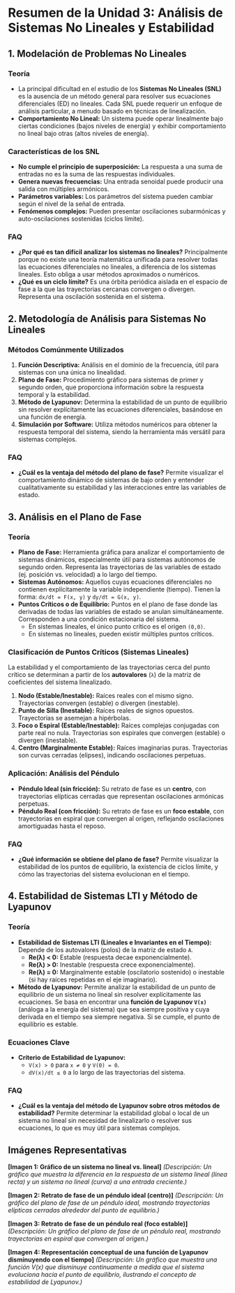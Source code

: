 # Resumen de la Unidad 3: Análisis de Sistemas No Lineales y Estabilidad

## 1. Modelación de Problemas No Lineales

### Teoría
- La principal dificultad en el estudio de los **Sistemas No Lineales (SNL)** es la ausencia de un método general para resolver sus ecuaciones diferenciales (ED) no lineales. Cada SNL puede requerir un enfoque de análisis particular, a menudo basado en técnicas de linealización.
- **Comportamiento No Lineal:** Un sistema puede operar linealmente bajo ciertas condiciones (bajos niveles de energía) y exhibir comportamiento no lineal bajo otras (altos niveles de energía).

### Características de los SNL
- **No cumple el principio de superposición:** La respuesta a una suma de entradas no es la suma de las respuestas individuales.
- **Genera nuevas frecuencias:** Una entrada senoidal puede producir una salida con múltiples armónicos.
- **Parámetros variables:** Los parámetros del sistema pueden cambiar según el nivel de la señal de entrada.
- **Fenómenos complejos:** Pueden presentar oscilaciones subarmónicas y auto-oscilaciones sostenidas (ciclos límite).

### FAQ
- **¿Por qué es tan difícil analizar los sistemas no lineales?**
  Principalmente porque no existe una teoría matemática unificada para resolver todas las ecuaciones diferenciales no lineales, a diferencia de los sistemas lineales. Esto obliga a usar métodos aproximados o numéricos.
- **¿Qué es un ciclo límite?**
  Es una órbita periódica aislada en el espacio de fase a la que las trayectorias cercanas convergen o divergen. Representa una oscilación sostenida en el sistema.

## 2. Metodología de Análisis para Sistemas No Lineales

### Métodos Comúnmente Utilizados
1.  **Función Descriptiva:** Análisis en el dominio de la frecuencia, útil para sistemas con una única no linealidad.
2.  **Plano de Fase:** Procedimiento gráfico para sistemas de primer y segundo orden, que proporciona información sobre la respuesta temporal y la estabilidad.
3.  **Método de Lyapunov:** Determina la estabilidad de un punto de equilibrio sin resolver explícitamente las ecuaciones diferenciales, basándose en una función de energía.
4.  **Simulación por Software:** Utiliza métodos numéricos para obtener la respuesta temporal del sistema, siendo la herramienta más versátil para sistemas complejos.

### FAQ
- **¿Cuál es la ventaja del método del plano de fase?**
  Permite visualizar el comportamiento dinámico de sistemas de bajo orden y entender cualitativamente su estabilidad y las interacciones entre las variables de estado.

## 3. Análisis en el Plano de Fase

### Teoría
- **Plano de Fase:** Herramienta gráfica para analizar el comportamiento de sistemas dinámicos, especialmente útil para sistemas autónomos de segundo orden. Representa las trayectorias de las variables de estado (ej. posición vs. velocidad) a lo largo del tiempo.
- **Sistemas Autónomos:** Aquellos cuyas ecuaciones diferenciales no contienen explícitamente la variable independiente (tiempo). Tienen la forma: `dx/dt = F(x, y)` y `dy/dt = G(x, y)`.
- **Puntos Críticos o de Equilibrio:** Puntos en el plano de fase donde las derivadas de todas las variables de estado se anulan simultáneamente. Corresponden a una condición estacionaria del sistema.
  - En sistemas lineales, el único punto crítico es el origen `(0,0)`.
  - En sistemas no lineales, pueden existir múltiples puntos críticos.

### Clasificación de Puntos Críticos (Sistemas Lineales)
La estabilidad y el comportamiento de las trayectorias cerca del punto crítico se determinan a partir de los **autovalores** (`λ`) de la matriz de coeficientes del sistema linealizado.
1.  **Nodo (Estable/Inestable):** Raíces reales con el mismo signo. Trayectorias convergen (estable) o divergen (inestable).
2.  **Punto de Silla (Inestable):** Raíces reales de signos opuestos. Trayectorias se asemejan a hipérbolas.
3.  **Foco o Espiral (Estable/Inestable):** Raíces complejas conjugadas con parte real no nula. Trayectorias son espirales que convergen (estable) o divergen (inestable).
4.  **Centro (Marginalmente Estable):** Raíces imaginarias puras. Trayectorias son curvas cerradas (elipses), indicando oscilaciones perpetuas.

### Aplicación: Análisis del Péndulo
- **Péndulo Ideal (sin fricción):** Su retrato de fase es un **centro**, con trayectorias elípticas cerradas que representan oscilaciones armónicas perpetuas.
- **Péndulo Real (con fricción):** Su retrato de fase es un **foco estable**, con trayectorias en espiral que convergen al origen, reflejando oscilaciones amortiguadas hasta el reposo.

### FAQ
- **¿Qué información se obtiene del plano de fase?**
  Permite visualizar la estabilidad de los puntos de equilibrio, la existencia de ciclos límite, y cómo las trayectorias del sistema evolucionan en el tiempo.

## 4. Estabilidad de Sistemas LTI y Método de Lyapunov

### Teoría
- **Estabilidad de Sistemas LTI (Lineales e Invariantes en el Tiempo):** Depende de los autovalores (polos) de la matriz de estado `A`.
  - **Re(λ) < 0:** Estable (respuesta decae exponencialmente).
  - **Re(λ) > 0:** Inestable (respuesta crece exponencialmente).
  - **Re(λ) = 0:** Marginalmente estable (oscilatorio sostenido) o inestable (si hay raíces repetidas en el eje imaginario).
- **Método de Lyapunov:** Permite analizar la estabilidad de un punto de equilibrio de un sistema no lineal sin resolver explícitamente las ecuaciones. Se basa en encontrar una **función de Lyapunov `V(x)`** (análoga a la energía del sistema) que sea siempre positiva y cuya derivada en el tiempo sea siempre negativa. Si se cumple, el punto de equilibrio es estable.

### Ecuaciones Clave
- **Criterio de Estabilidad de Lyapunov:**
  - `V(x) > 0` para `x ≠ 0` y `V(0) = 0`.
  - `dV(x)/dt ≤ 0` a lo largo de las trayectorias del sistema.

### FAQ
- **¿Cuál es la ventaja del método de Lyapunov sobre otros métodos de estabilidad?**
  Permite determinar la estabilidad global o local de un sistema no lineal sin necesidad de linealizarlo o resolver sus ecuaciones, lo que es muy útil para sistemas complejos.

## Imágenes Representativas

**[Imagen 1: Gráfico de un sistema no lineal vs. lineal]**
*(Descripción: Un gráfico que muestra la diferencia en la respuesta de un sistema lineal (línea recta) y un sistema no lineal (curva) a una entrada creciente.)*

**[Imagen 2: Retrato de fase de un péndulo ideal (centro)]**
*(Descripción: Un gráfico del plano de fase de un péndulo ideal, mostrando trayectorias elípticas cerradas alrededor del punto de equilibrio.)*

**[Imagen 3: Retrato de fase de un péndulo real (foco estable)]**
*(Descripción: Un gráfico del plano de fase de un péndulo real, mostrando trayectorias en espiral que convergen al origen.)*

**[Imagen 4: Representación conceptual de una función de Lyapunov disminuyendo con el tiempo]**
*(Descripción: Un gráfico que muestra una función V(x) que disminuye continuamente a medida que el sistema evoluciona hacia el punto de equilibrio, ilustrando el concepto de estabilidad de Lyapunov.)*


